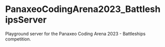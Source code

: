 # PanaxeoCodingArena2023_BattleshipsServer
Playground server for the Panaxeo Coding Arena 2023 - Battleships competition.
